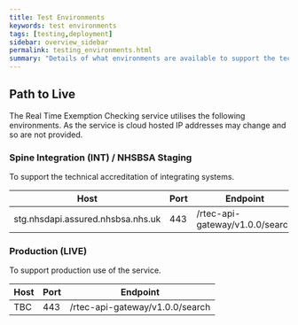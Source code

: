```yaml
---
title: Test Environments
keywords: test environments
tags: [testing,deployment]
sidebar: overview_sidebar
permalink: testing_environments.html
summary: "Details of what environments are available to support the technical accreditation and solution assurance process"
---
```


## Path to Live ##

The Real Time Exemption Checking service utilises the following environments. As the service is cloud hosted IP addresses may change and so are not provided.

### Spine Integration (INT) / NHSBSA Staging ###

To support the technical accreditation of integrating systems.

| Host                                        | Port  | Endpoint                          |
| --------------------------------------------| ----- | --------------------------------- |
| stg.nhsdapi.assured.nhsbsa.nhs.uk           | 443   | /rtec-api-gateway/v1.0.0/search   |

### Production (LIVE) ###

To support production use of the service.

| Host                                        | Port  | Endpoint                          |
| --------------------------------------------| ----- | --------------------------------- |
| TBC                                         | 443   | /rtec-api-gateway/v1.0.0/search   |
